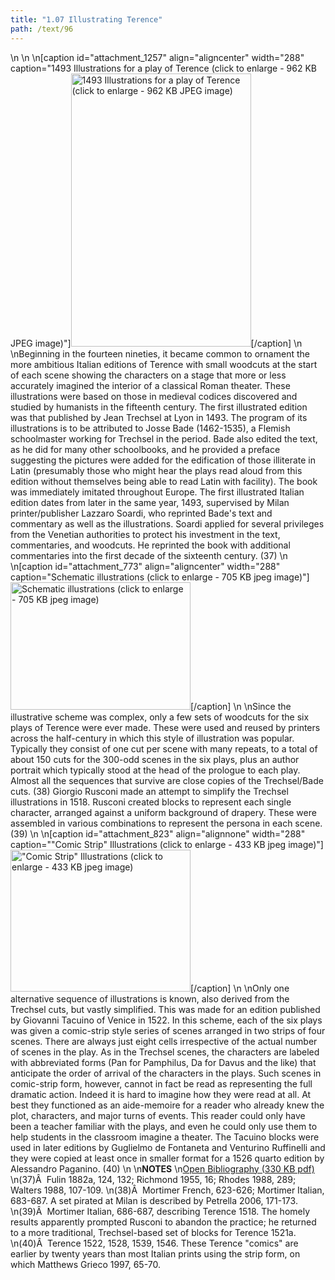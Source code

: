 ```yaml
---
title: "1.07 Illustrating Terence"
path: /text/96
---
```

<p style="text-align: center;"></p>\n\n\n[caption id="attachment_1257" align="aligncenter" width="288" caption="1493 Illustrations for a play of Terence (click to enlarge - 962 KB JPEG image)"]<a rel="pop-up" href="http://www.humanismforsale.org/text/images_full/1.00_Chapter_One/HFS_107.03.jpg"><img class="size-full wp-image-1257 " title="HFS_107.03-thumb" src="http://www.humanismforsale.org/text/wp-content/uploads/2008/09/HFS_107.03-thumb.jpg" alt="1493 Illustrations for a play of Terence (click to enlarge - 962 KB JPEG image)" width="288" height="437" /></a>[/caption]\n\nBeginning in the fourteen nineties, it became common to ornament the more ambitious Italian editions of Terence with small woodcuts at the start of each scene showing the characters on a stage that more or less accurately imagined the interior of a classical Roman theater. These illustrations were based on those in medieval codices discovered and studied by humanists in the fifteenth century. The first illustrated edition was that published by Jean Trechsel at Lyon in 1493. The program of its illustrations is to be attributed to Josse Bade (1462-1535), a Flemish schoolmaster working for Trechsel in the period. Bade also edited the text, as he did for many other schoolbooks, and he provided a preface suggesting the pictures were added for the edification of those illiterate in Latin (presumably those who might hear the plays read aloud from this edition without themselves being able to read Latin with facility). The book was immediately imitated throughout Europe. The first illustrated Italian edition dates from later in the same year, 1493, supervised by Milan printer/publisher Lazzaro Soardi, who reprinted Bade's text and commentary as well as the illustrations. Soardi applied for several privileges from the Venetian authorities to protect his investment in the text, commentaries, and woodcuts. He reprinted the book with additional commentaries into the first decade of the sixteenth century. (37)\n\n[caption id="attachment_773" align="aligncenter" width="288" caption="Schematic illustrations (click to enlarge - 705 KB jpeg image)"]<a rel="pop-up" href="http://www.humanismforsale.org/text/images_full/1.00_Chapter_One/Wing-f.-ZP-535.S673,Terentius-cum-quinque-commentis-videlicet-Donati,-Guidonis,-Calphurnii,-pg.25.jpg"><img class="size-full wp-image-773" title="wing-f-zp-535s673terentius-cum-quinque-commentis-videlicet-donati-guidonis-calphurnii-pg25-image-thumb" src="http://www.humanismforsale.org/text/wp-content/uploads/2008/11/wing-f-zp-535s673terentius-cum-quinque-commentis-videlicet-donati-guidonis-calphurnii-pg25-image-thumb.jpg" alt="Schematic illustrations (click to enlarge - 705 KB jpeg image)" width="288" height="204" /></a>[/caption]\n\nSince the illustrative scheme was complex, only a few sets of woodcuts for the six plays of Terence were ever made. These were used and reused by printers across the half-century in which this style of illustration was popular. Typically they consist of one cut per scene with many repeats, to a total of about 150 cuts for the 300-odd scenes in the six plays, plus an author portrait which typically stood at the head of the prologue to each play. Almost all the sequences that survive are close copies of the Trechsel/Bade cuts. (38) Giorgio Rusconi made an attempt to simplify the Trechsel illustrations in 1518. Rusconi created blocks to represent each single character, arranged against a uniform background of drapery. These were assembled in various combinations to represent the persona in each scene. (39)\n\n[caption id="attachment_823" align="alignnone" width="288" caption="&quot;Comic Strip&quot; Illustrations (click to enlarge - 433 KB jpeg image)"]<a rel="pop-up" href="http://www.humanismforsale.org/text/images_full/1.00_Chapter_One/Wing-f.ZP-535.R85,-Habes-hic-amice-lector.-P.-Terentii-Comoedias-vna-cum-interpretationibus,-DETAIL.jpg"><img class="size-full wp-image-823" title="wing-fzp-535r85-habes-hic-amice-lector-p-terentii-comoedias-vna-cum-interpretationibus-detail-thumb" src="http://www.humanismforsale.org/text/wp-content/uploads/2008/11/wing-fzp-535r85-habes-hic-amice-lector-p-terentii-comoedias-vna-cum-interpretationibus-detail-thumb.jpg" alt="&quot;Comic Strip&quot; Illustrations (click to enlarge - 433 KB jpeg image)" width="288" height="227" /></a>[/caption]\n\nOnly one alternative sequence of illustrations is known, also derived from the Trechsel cuts, but vastly simplified. This was made for an edition published by Giovanni Tacuino of Venice in 1522. In this scheme, each of the six plays was given a comic-strip style series of scenes arranged in two strips of four scenes. There are always just eight cells irrespective of the actual number of scenes in the play. As in the Trechsel scenes, the characters are labeled with abbreviated forms (Pan for Pamphilus, Da for Davus and the like) that anticipate the order of arrival of the characters in the plays. Such scenes in comic-strip form, however, cannot in fact be read as representing the full dramatic action. Indeed it is hard to imagine how they were read at all. At best they functioned as an aide-memoire for a reader who already knew the plot, characters, and major turns of events. This reader could only have been a teacher familiar with the plays, and even he could only use them to help students in the classroom imagine a theater. The Tacuino blocks were used in later editions by Guglielmo de Fontaneta and Venturino Ruffinelli and they were copied at least once in smaller format for a 1526 quarto edition by Alessandro Paganino. (40)\n\n<strong>NOTES</strong>\n<a href="http://www.humanismforsale.org/bibliography.pdf" target="new">Open Bibliography (330 KB pdf)</a>\n(37)Â  Fulin 1882a, 124, 132; Richmond 1955, 16; Rhodes 1988, 289; Walters 1988, 107-109.\n(38)Â  Mortimer French, 623-626; Mortimer Italian, 683-687. A set pirated at Milan is described by Petrella 2006, 171-173.\n(39)Â  Mortimer Italian, 686-687, describing Terence 1518. The homely results apparently prompted Rusconi to abandon the practice; he returned to a more traditional, Trechsel-based set of blocks for Terence 1521a.\n(40)Â  Terence 1522, 1528, 1539, 1546. These Terence "comics" are earlier by twenty years than most Italian prints using the strip form, on which Matthews Grieco 1997, 65-70.
